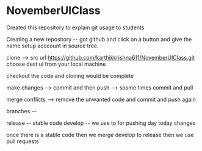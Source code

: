 # NovemberUIClass
Created this repository to explain git usage to students

Creating a new repository -- got github and click on a button and give the name
setup acccount in source tree. 

clone --> src url https://github.com/karthikkrishna611/NovemberUIClass.git choose dest ul from your local machine


checkout the code and cloning would be complete

make changes --> commit and then push --> sosme times commit and pull 

merge conflicts --> remove the unwanted code and commit and push again 

branches -- 

release  -- stable code 
develop  -- we use to for pushing day today changes

once there is a stable code then we merge develop to release then we use pull requests


